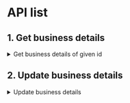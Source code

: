 # API list

## 1. Get business details

<details>
<summary>Get business details of given id</summary>
<br>

## Get business details

- **Description** : This API is used to get business details of given id.
- **Request type** : query
- **Request body sample**:

  - **Request body**

    ```
    query BusinessDetails($businessId: String!) {
      businessDetails(businessId: $businessId) {
        id
        name
        description
        address
        city
        business_type_id
      }
    }
    ```

- **Response**:

```json
{
  "data": {
    "businessDetails": {
      "id": 1,
      "name": "TestBusiness",
      "description": "Test business",
      "address": "Test address",
      "city": "Surat",
      "business_type_id": 1
    }
  }
}
```

</details>

## 2. Update business details

<details>
<summary>Update business details</summary>
<br>

## Update business details

- **Description** : This API is used to update business details.
- **Request type** : mutation
- **Request body sample**:

  - **Request body**

    ```
    mutation UpdateBusinessUser($id: String!, $data: BusinessUserInput!) {
      updateBusinessUser(id: $id, data: $data) {
        id
        name
        email
        role_id
        username
        password
      }
    }
    ```

  - **Add variables like below**

    ```
    {
      "businessId": "business_link_id",
      "data": {
        "description" : "Test business details"
      },
    }
    ```

- **Response**:

```json
{
  "data": {
    "updateBusinessDetails": {
      "id": 1,
      "name": "TestBusiness",
      "description": "Test business details",
      "address": "Test address",
      "city": "Surat",
      "business_type_id": 1
    }
  }
}
```

</details>
